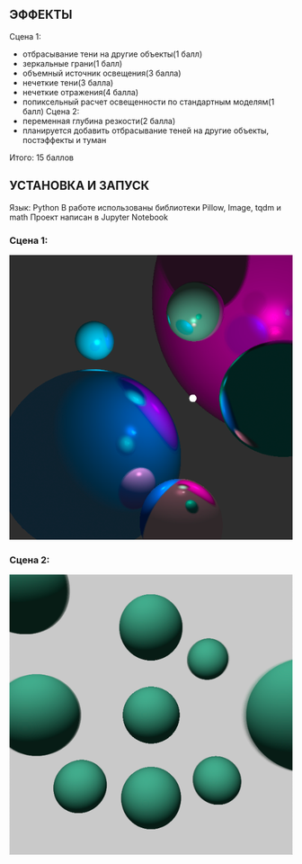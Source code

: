 ## ЭФФЕКТЫ
 Сцена 1:
 - отбрасывание тени на другие объекты(1 балл)
 - зеркальные грани(1 балл)
 - объемный источник освещения(3 балла)
 - нечеткие тени(3 балла)
 - нечеткие отражения(4 балла)
 - попиксельный расчет освещенности по стандартным моделям(1 балл)
  Сцена 2:  
 - переменная глубина резкости(2 балла)
 - планируется добавить отбрасывание теней на другие объекты, постэффекты и туман
  
  Итого: 15 баллов
  
## УСТАНОВКА И ЗАПУСК
   Язык: Python
   В работе использованы библиотеки Pillow, Image, tqdm и math
   Проект написан в Jupyter Notebook
   
### Сцена 1:
  ![N|Solid](main_13.12.20_final/Scene1.png)
### Сцена 2:
  ![N|Solid](main_13.12.20_final/Scene2.png)
   
